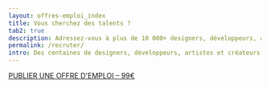 ```yaml
---
layout: offres-emploi_index
title: Vous cherchez des talents ?
tab2: true
description: Adressez-vous à plus de 10 000+ designers, développeurs, artistes et créateurs. Si vous êtes à la recherche de talents, c'est une bonne place pour en trouver.
permalink: /recruter/
intro: Des centaines de designers, développeurs, artistes et créateurs utilisent le Magazine du Webdesign chaque jour. Si vous êtes à la recherche de talents, c'est une bonne place pour en trouver :-)
---
```


<a class="typeform-share link button radius" href="https://magazineduwebdesign.typeform.com/to/gahNuN" data-mode="2">PUBLIER UNE OFFRE D'EMPLOI &ndash; 99€</a>
<script>(function(){var qs,js,q,s,d=document,gi=d.getElementById,ce=d.createElement,gt=d.getElementsByTagName,id='typef_orm',b='https://s3-eu-west-1.amazonaws.com/share.typeform.com/';if(!gi.call(d,id)){js=ce.call(d,'script');js.id=id;js.src=b+'share.js';q=gt.call(d,'script')[0];q.parentNode.insertBefore(js,q)}})()</script>